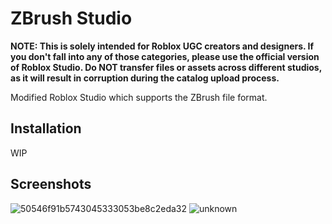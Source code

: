 # ZBrush Studio
**NOTE: This is solely intended for Roblox UGC creators and designers. If you don't fall into any of those categories, please use the official version of Roblox Studio. Do NOT transfer files or assets across different studios, as it will result in corruption during the catalog upload process.**

 Modified Roblox Studio which supports the ZBrush file format. 

## Installation

WIP

## Screenshots

![50546f91b5743045333053be8c2eda32](https://user-images.githubusercontent.com/82979680/115667919-41d68180-a2fb-11eb-872a-2ffe07225acf.png)
![unknown](https://user-images.githubusercontent.com/82979680/115668063-7b0ef180-a2fb-11eb-8217-4722d8e9551b.png)
